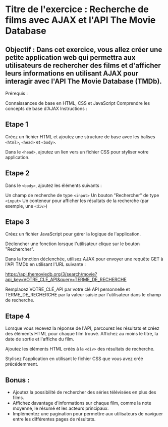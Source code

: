 # Titre de l'exercice : Recherche de films avec AJAX et l'API The Movie Database

## Objectif : Dans cet exercice, vous allez créer une petite application web qui permettra aux utilisateurs de rechercher des films et d'afficher leurs informations en utilisant AJAX pour interagir avec l'API The Movie Database (TMDb).

Prérequis :

Connaissances de base en HTML, CSS et JavaScript
Comprendre les concepts de base d'AJAX
Instructions :

## Etape 1

Créez un fichier HTML et ajoutez une structure de base avec les balises `<html>`, `<head>` et `<body>`.

Dans le `<head>`, ajoutez un lien vers un fichier CSS pour styliser votre application.

## Etape 2

Dans le `<body>`, ajoutez les éléments suivants :

Un champ de recherche de type `<input>`
Un bouton "Rechercher" de type `<input>`
Un conteneur pour afficher les résultats de la recherche (par exemple, une `<div>`)

## Etape 3

Créez un fichier JavaScript pour gérer la logique de l'application.

Déclencher une fonction lorsque l'utilisateur clique sur le bouton "Rechercher".

Dans la fonction déclenchée, utilisez AJAX pour envoyer une requête GET à l'API TMDb en utilisant l'URL suivante :

https://api.themoviedb.org/3/search/movie?api_key=VOTRE_CLÉ_API&query=TERME_DE_RECHERCHE

Remplacez VOTRE_CLÉ_API par votre clé API personnelle et TERME_DE_RECHERCHE par la valeur saisie par l'utilisateur dans le champ de recherche.

## Etape 4

Lorsque vous recevez la réponse de l'API, parcourez les résultats et créez des éléments HTML pour chaque film trouvé. Affichez au moins le titre, la date de sortie et l'affiche du film.

Ajoutez les éléments HTML créés à la `<div>` des résultats de recherche.

Stylisez l'application en utilisant le fichier CSS que vous avez créé précédemment.

## Bonus :

- Ajoutez la possibilité de rechercher des séries télévisées en plus des films.
- Affichez davantage d'informations sur chaque film, comme la note moyenne, le résumé et les acteurs principaux.
- Implémentez une pagination pour permettre aux utilisateurs de naviguer entre les différentes pages de résultats.
